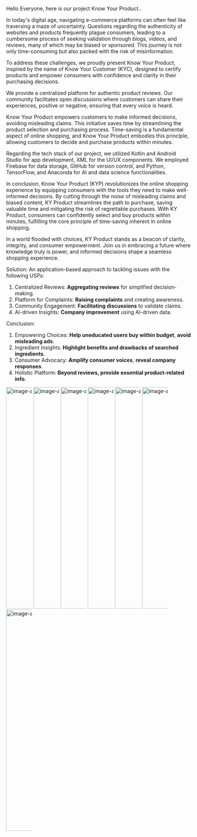 Hello Everyone,
here is our project Know Your Product..

In today's digital age, navigating e-commerce platforms can often feel like traversing a maze of uncertainty. Questions regarding the authenticity of websites and products frequently plague consumers, leading to a cumbersome process of seeking validation through blogs, videos, and reviews, many of which may be biased or sponsored. This journey is not only time-consuming but also packed with the risk of misinformation.

To address these challenges, we proudly present Know Your Product, inspired by the name of Know Your Customer (KYC), designed to certify products and empower consumers with confidence and clarity in their purchasing decisions.

We provide a centralized platform for authentic product reviews. Our community facilitates open discussions where customers can share their experiences, positive or negative, ensuring that every voice is heard.

Know Your Product empowers customers to make informed decisions, avoiding misleading claims. This initiative saves time by streamlining the product selection and purchasing process. Time-saving is a fundamental aspect of online shopping, and Know Your Product embodies this principle, allowing customers to decide and purchase products within minutes.

Regarding the tech stack of our project, we utilized Kotlin and Android Studio for app development, XML for the UI/UX components. We employed Firebase for data storage, GitHub for version control, and Python, TensorFlow, and Anaconda for AI and data science functionalities. 

In conclusion, Know Your Product (KYP) revolutionizes the online shopping experience by equipping consumers with the tools they need to make well-informed decisions. By cutting through the noise of misleading claims and biased content, KY Product streamlines the path to purchase, saving valuable time and mitigating the risk of regrettable purchases. With KY Product, consumers can confidently select and buy products within minutes, fulfilling the core principle of time-saving inherent in online shopping.

In a world flooded with choices, KY Product stands as a beacon of clarity, integrity, and consumer empowerment. Join us in embracing a future where knowledge truly is power, and informed decisions shape a seamless shopping experience.

Solution: An application-based approach to tackling issues with the following USPs:

1. Centralized Reviews: **Aggregating reviews** for simplified decision-making.
2. Platform for Complaints: **Raising complaints** and creating awareness.
3. Community Engagement: **Facilitating discussions** to validate claims.
4. AI-driven Insights: **Company improvement** using AI-driven data.

Conclusion:

1. Empowering Choices: **Help uneducated users buy within budget**, **avoid misleading ads**.
2. Ingredient Insights: **Highlight benefits and drawbacks of searched ingredients**.
3. Consumer Advocacy: **Amplify consumer voices**, **reveal company responses**.
4. Holistic Platform: **Beyond reviews, provide essential product-related info**.
 <img src="https://github.com/shivanshu11092003/KnowYourProduct/assets/148114391/813178b5-1d64-40df-a472-f418d3a2df1a" alt="image-alt-text" style="max-width:70px;height:600px;">


<img src="https://github.com/shivanshu11092003/KnowYourProduct/assets/148114391/d9dab8bc-204d-4a8f-8efc-ae0862dd3b71" alt="image-alt-text" style="max-width:70px;height:600px;">

<img src="https://github.com/shivanshu11092003/KnowYourProduct/assets/148114391/f823a447-c16a-4310-b84c-7816885ffe62" alt="image-alt-text" style="max-width:70px;height:600px;">

<img src="https://github.com/shivanshu11092003/KnowYourProduct/assets/148114391/c4fa3211-161a-494f-af27-a4621799480b" alt="image-alt-text" style="max-width:70px;height:600px;">

<img src="https://github.com/shivanshu11092003/KnowYourProduct/assets/148114391/e3b228bb-ce6b-481c-b78d-039a99961f45" alt="image-alt-text" style="max-width:70px;height:600px;">


 <img src="https://github.com/shivanshu11092003/KnowYourProduct/assets/148114391/7dccdb19-e784-45d4-8556-3e7aa2afe423" alt="image-alt-text" style="max-width:70px;height:600px;">

<img src="https://github.com/shivanshu11092003/KnowYourProduct/assets/148114391/7f219e3a-1b4e-4aef-be7d-187f080300dc" alt="image-alt-text" style="max-width:70px;height:600px;">



